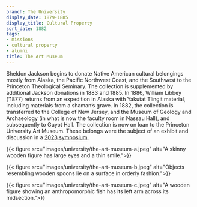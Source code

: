 ```yaml
---
branch: The University
display_date: 1879-1885
display_title: Cultural Property
sort_date: 1882
tags:
- missions
- cultural property
- alumni
title: The Art Museum
---
```


Sheldon Jackson begins to donate Native American cultural belongings mostly from Alaska, the Pacific Northwest Coast, and the Southwest to the Princeton Theological Seminary. The collection is supplemented by additional Jackson donations in 1883 and 1885. In 1886, William Libbey (‘1877) returns from an expedition in Alaska with Yakutat Tlingit material, including materials from a shaman’s grave. In 1882, the collection is transferred to the College of New Jersey, and the Museum of Geology and Archaeology (in what is now the faculty room in Nassau Hall), and subsequently to Guyot Hall. The collection is now on loan to the Princeton University Art Museum. These belongs were the subject of an exhibit and discussion in a [2023 symposium](https://humanities.princeton.edu/event/tlingit-art-spirit-and-ancestry-healing-histories-of-dispossession/).


{{< figure src="images/university/the-art-museum-a.jpeg" alt="A skinny wooden figure has large eyes and a thin smile.">}}


{{< figure src="images/university/the-art-museum-b.jpeg" alt="Objects resembling wooden spoons lie on a surface in orderly fashion.">}}


{{< figure src="images/university/the-art-museum-c.jpeg" alt="A wooden figure showing an anthropomorphic fish has its left arm across its midsection.">}}
